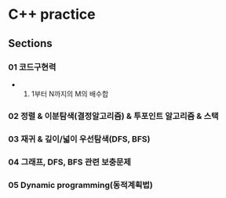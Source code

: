 # C++ practice

## Sections

### 01 코드구현력
- 1. 1부터 N까지의 M의 배수합

### 02 정렬 & 이분탐색(결정알고리즘) & 투포인트 알고리즘 & 스택

### 03 재귀 & 깊이/넓이 우선탐색(DFS, BFS)

### 04 그래프, DFS, BFS 관련 보충문제

### 05 Dynamic programming(동적계획법)
